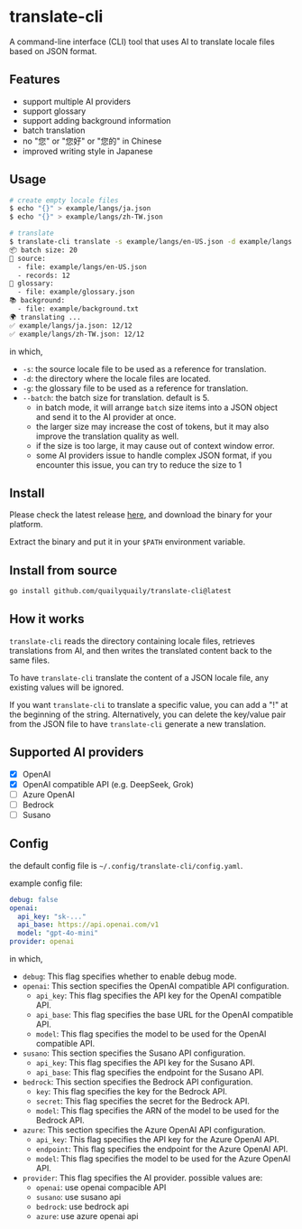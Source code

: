# translate-cli

A command-line interface (CLI) tool that uses AI to translate locale files based on JSON format.

## Features

- support multiple AI providers
- support glossary
- support adding background information
- batch translation
- no "您" or "您好" or "您的" in Chinese
- improved writing style in Japanese

## Usage

```bash
# create empty locale files
$ echo "{}" > example/langs/ja.json
$ echo "{}" > example/langs/zh-TW.json

# translate
$ translate-cli translate -s example/langs/en-US.json -d example/langs -g example/glossary.json -b example/background.txt --batch=20
📦 batch size: 20
📄 source:
  - file: example/langs/en-US.json
  - records: 12
📖 glossary:
  - file: example/glossary.json
📚 background:
  - file: example/background.txt
🌍 translating ...
✅ example/langs/ja.json: 12/12
✅ example/langs/zh-TW.json: 12/12
```

in which,

- `-s`: the source locale file to be used as a reference for translation.
- `-d`: the directory where the locale files are located.
- `-g`: the glossary file to be used as a reference for translation.
- `--batch`: the batch size for translation. default is 5.
  - in batch mode, it will arrange `batch` size items into a JSON object and send it to the AI provider at once.
  - the larger size may increase the cost of tokens, but it may also improve the translation quality as well.
  - if the size is too large, it may cause out of context window error.
  - some AI providers issue to handle complex JSON format, if you encounter this issue, you can try to reduce the size to 1

## Install

Please check the latest release [here](https://github.com/quailyquaily/translate-cli/tags), and download the binary for your platform.

Extract the binary and put it in your `$PATH` environment variable.

## Install from source

```bash
go install github.com/quailyquaily/translate-cli@latest
```

## How it works

`translate-cli` reads the directory containing locale files, retrieves translations from AI, and then writes the translated content back to the same files.

To have `translate-cli` translate the content of a JSON locale file, any existing values will be ignored.

If you want `translate-cli` to translate a specific value, you can add a "!" at the beginning of the string. Alternatively, you can delete the key/value pair from the JSON file to have `translate-cli` generate a new translation.

## Supported AI providers

- [x] OpenAI
- [x] OpenAI compatible API (e.g. DeepSeek, Grok)
- [ ] Azure OpenAI
- [ ] Bedrock
- [ ] Susano

## Config

the default config file is `~/.config/translate-cli/config.yaml`.

example config file:

```yaml
debug: false
openai:
  api_key: "sk-..."
  api_base: https://api.openai.com/v1
  model: "gpt-4o-mini"
provider: openai
```

in which,

- `debug`: This flag specifies whether to enable debug mode.
- `openai`: This section specifies the OpenAI compatible API configuration.
  - `api_key`: This flag specifies the API key for the OpenAI compatible API.
  - `api_base`: This flag specifies the base URL for the OpenAI compatible API.
  - `model`: This flag specifies the model to be used for the OpenAI compatible API.
- `susano`: This section specifies the Susano API configuration.
  - `api_key`: This flag specifies the API key for the Susano API.
  - `api_base`: This flag specifies the endpoint for the Susano API.
- `bedrock`: This section specifies the Bedrock API configuration.
  - `key`: This flag specifies the key for the Bedrock API.
  - `secret`: This flag specifies the secret for the Bedrock API.
  - `model`: This flag specifies the ARN of the model to be used for the Bedrock API.
- `azure`: This section specifies the Azure OpenAI API configuration.
  - `api_key`: This flag specifies the API key for the Azure OpenAI API.
  - `endpoint`: This flag specifies the endpoint for the Azure OpenAI API.
  - `model`: This flag specifies the model to be used for the Azure OpenAI API.
- `provider`: This flag specifies the AI provider. possible values are:
  - `openai`: use openai compacible API
  - `susano`: use susano api
  - `bedrock`: use bedrock api
  - `azure`: use azure openai api
